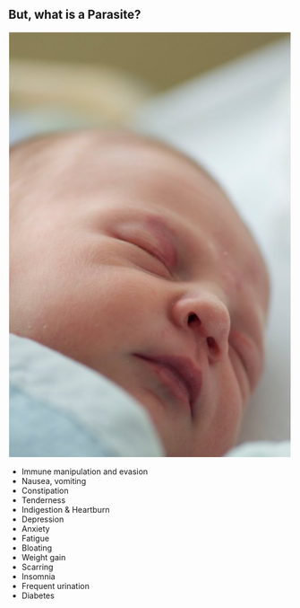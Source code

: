 ##  But, what is a Parasite?
![](slides/img/babs.png)
- Immune manipulation and evasion
- Nausea, vomiting
- Constipation
- Tenderness
- Indigestion & Heartburn
- Depression
- Anxiety
- Fatigue
- Bloating
- Weight gain
- Scarring
- Insomnia
- Frequent urination
- Diabetes
